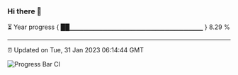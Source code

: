 ### Hi there 👋

⏳ Year progress { ██▁▁▁▁▁▁▁▁▁▁▁▁▁▁▁▁▁▁▁▁▁▁▁▁▁▁▁▁ } 8.29 %

---

⏰ Updated on Tue, 31 Jan 2023 06:14:44 GMT

![Progress Bar CI](https://github.com/liununu/liununu/workflows/Progress%20Bar%20CI/badge.svg)
